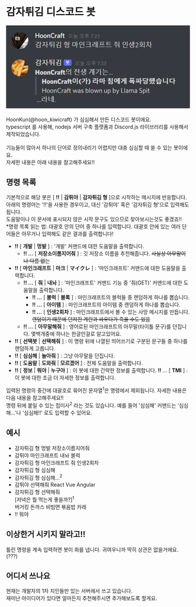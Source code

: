 # 감자튀김 디스코드 봇
![미리보기](./preview_image.png)
&nbsp;   
HoonKun(@hoon_kiwicraft) 가 심심해서 만든 디스코드 봇이에요.   
typescript 를 사용해, nodejs 서버 구축 플랫폼과 Discord.js 라이브러리를 사용해서 제작되었습니다.   
&nbsp;   
기능들이 많아서 하나의 단어로 정의내리기 어렵지만 대충 심심할 때 쓸 수 있는 봇이에요.   
자세한 내용은 아래 내용을 참고해주세요!!

## 명령 목록
기본적으로 해당 봇은 [ **!!** | **감튀야** | **감자튀김 형** ]으로 시작하는 메시지에 반응합니다.   
아래의 명령어는 '!!'을 사용한 경우이고, 대신 '감튀야' 혹은 '감자튀김 형'으로 입력해도 됩니다.   
도움말이나 이 문서에 표시되지 않은 시작 문구도 있으므로 찾아보시는것도 좋겠죠!!   
*명령 목록 읽는 법: 대괄호 안의 단어 중 하나를 입력합니다. 대괄호 안에 있는 여러 단어들은 아무거나 입력해도 같은 결과를 출력합니다!
- **!!** [ **개발** | **멍발** ] : '개발' 커맨드에 대한 도움말을 출력합니다.
    - **!! ...** [ **저장소이름지어줘** ] : 깃 저장소 이름을 추천해줍니다. ~~사실상 아무말이나 다름 없는~~
- **!!** [ **마인크래프트** | **마크** | **マイクレ** ] : '마인크래프트' 커맨드에 대한 도움말을 출력합니다.
    - **!! ...** [ **줘** | **내놔** ] : '마인크래프트' 커맨드 기능 중 '줘(GET)' 커맨드에 대한 도움말을 출력합니다.
        - **!! ...** [ **블럭** | **블록** ] : 마인크래프트의 블럭들 중 랜덤하게 하나를 뽑습니다.
        - **!! ...** [ **아이템** ] : 마인크래프트의 아이템 중 랜덤하게 하나를 뽑습니다.
        - **!! ...** [ **인생2회차** ] : 마인크래프트에서 볼 수 있는 사망 메시지를 만듭니다. ~~랜덤이기 때문에 던져진 계란과 싸우다가 죽을 수도 있음~~
    - **!! ...** [ **아무말해줘** ] : 영어로된 마인크래프트의 아무말(타이틀 문구)를 던집니다. 몇백개중에 하나는 한글인걸로 알고있어요.
- **!!** [ **선택봇** | **선택해줘** ] : 이 명령 뒤에 나열된 띄어쓰기로 구분된 문구들 중 하나를 랜덤하게 고릅니다.
- **!!** [ **심심해** | **놀아줘** ] : 그냥 아무말을 던집니다.
- **!!** [ **도움말** | **도와줘** | **모르겠어** ] : 전체 도움말을 출력합니다.
- **!!** [ **정보** | **뭐야** | **누구야** ] : 이 봇에 대한 간략한 정보를 출력합니다.
    **!!** ... [ **TMI** ] : 이 봇에 대한 조금 더 자세한 정보를 출력합니다.
  
입력된 명령의 중간에 대괄호로 묶어진 문자열<sup>1</sup>은 명령에서 제외됩니다. 자세한 내용은 다음 내용을 참고해주세요!!   
명령 뒤에 붙일 수 있는 접미사<sup>2</sup> 라는 것도 있습니다. 예를 들어 '심심해' 커맨드는 '심심해...'나 '심심해!!' 로도 입력할 수 있어요.

## 예시
- 감자튀김 형 멍발 저장소이름지어줘
- 감튀야 마인크래프트 내놔 블럭
- 감자튀김 형 마인크래프트 줘 인생2회차
- 감자튀김 형 심심해
- 감자튀김 형 심심해...<sup>2</sup>
- 감튀야 선택해줘 React Vue Angular
- 감자튀김 형 선택해줘   
  [저녁은 뭘 먹는게 좋을까?]<sup>1</sup>   
  버거킹 돈까스 비빔면 볶음밥 카레
- !! 뭐야

## 이상한거 시키지 말라고!!
틀린 명령을 계속 입력하면 봇이 화를 냅니다. 귀여우니까 딱히 상관은 없을거에요. (???)

## 어디서 쓰나요
현재는 개발자의 1차 지인들만 있는 서버에서 쓰고 있습니다.   
재미난 아이디어가 있다면 얼마든지 추천해주시면 추가해보도록 할게요.
